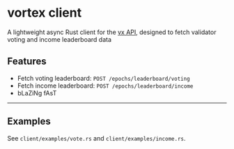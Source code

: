 # vortex client

A lightweight async Rust client for the [vx API](https://api.vx.tools), designed to fetch validator voting and income leaderboard data

## Features

- Fetch voting leaderboard: `POST /epochs/leaderboard/voting`
- Fetch income leaderboard: `POST /epochs/leaderboard/income`
- bLaZiNg fAsT

---

## Examples

See `client/examples/vote.rs` and `client/examples/income.rs`.